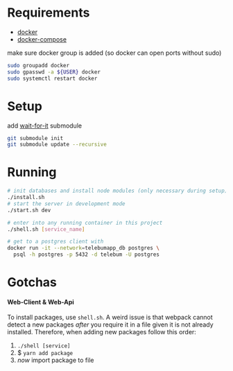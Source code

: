 # Requirements
- [docker](https://www.docker.com/products/docker)
- [docker-compose](https://docs.docker.com/compose/install/)

make sure docker group is added (so docker can open ports without sudo)
```bash
sudo groupadd docker
sudo gpasswd -a ${USER} docker
sudo systemctl restart docker
```

# Setup
add [wait-for-it](https://github.com/vishnubob/wait-for-it) submodule
```bash
git submodule init
git submodule update --recursive
```

# Running
```bash
# init databases and install node modules (only necessary during setup)
./install.sh
# start the server in development mode
./start.sh dev

# enter into any running container in this project
./shell.sh [service_name]

# get to a postgres client with
docker run -it --network=telebumapp_db postgres \
  psql -h postgres -p 5432 -d telebum -U postgres
```

# Gotchas
#### Web-Client & Web-Api
To install packages, use `shell.sh`. A weird issue is that webpack cannot detect a new
packages _after_ you require it in a file given it is not already installed. Therefore, when
adding new packages follow this order:

1. `./shell [service]`
2. $ `yarn add package`
3. _now_ import package to file
